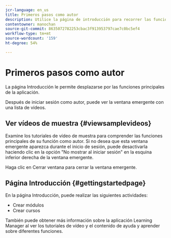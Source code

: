 ```yaml
---
jcr-language: en_us
title: Primeros pasos como autor
description: Utilice la página de introducción para recorrer las funciones de creación clave de Adobe Learning Manager.
contentowner: manochan
source-git-commit: 8635072782253cbac3f913953797cae7c0bc5ef4
workflow-type: tm+mt
source-wordcount: '159'
ht-degree: 54%

---
```




# Primeros pasos como autor

La página Introducción le permite desplazarse por las funciones principales de la aplicación.

Después de iniciar sesión como autor, puede ver la ventana emergente con una lista de vídeos.

## Ver vídeos de muestra {#viewsamplevideos}

Examine los tutoriales de vídeo de muestra para comprender las funciones principales de su función como autor. Si no desea que esta ventana emergente aparezca durante el inicio de sesión, puede desactivarla haciendo clic en la opción &quot;No mostrar al iniciar sesión&quot; en la esquina inferior derecha de la ventana emergente.

Haga clic en Cerrar ventana para cerrar la ventana emergente.

<!--![](assets/welcome-videos.png)-->

## Página Introducción {#gettingstartedpage}

En la página Introducción, puede realizar las siguientes actividades:

* Crear módulos
* Crear cursos

También puede obtener más información sobre la aplicación Learning Manager al ver los tutoriales de vídeo y el contenido de ayuda y aprender sobre diferentes funciones.

<!--![](assets/author-experienceprime.png)-->

